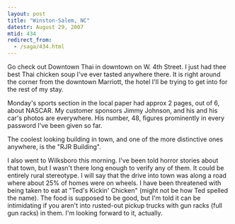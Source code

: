 ```yaml
---
layout: post
title: "Winston-Salem, NC"
datestr: August 29, 2007
mtid: 434
redirect_from:
  - /saga/434.html
---
```


Go check out Downtown Thai in downtown on W. 4th Street. I just had thee best Thai chicken soup I've ever tasted anywhere there. It is right around the corner from the downtown Marriott, the hotel I'll be trying to get into for the rest of my stay.

Monday's sports section in the local paper had approx 2 pages, out of 6, about NASCAR. My customer sponsors Jimmy Johnson, and his and his car's photos are everywhere. His number, 48, figures prominently in every password I've been given so far.

The coolest looking building in town, and one of the more distinctive ones anywhere, is the "RJR Building".

I also went to Wilksboro this morning. I've been told horror stories about that town, but I wasn't there long enough to verify any of them. It could be entirely rural stereotype. I will say that the drive into town was along a road where about 25% of homes were on wheels. I have been threatened with being taken to eat at "Ted's Kickin' Chicken" (might not be how Ted spelled the name). The food is supposed to be good, but I'm told it can be intimidating if you aren't into rusted-out pickup trucks with gun racks (full gun racks) in them. I'm looking forward to it, actually.

